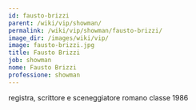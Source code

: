 ```yaml
---
id: fausto-brizzi
parent: /wiki/vip/showman/
permalink: /wiki/vip/showman/fausto-brizzi/
image_dir: /images/wiki/vip/
image: fausto-brizzi.jpg
title: Fausto Brizzi
job: showman
nome: Fausto Brizzi
professione: showman
---
```

registra, scrittore e sceneggiatore romano classe 1986